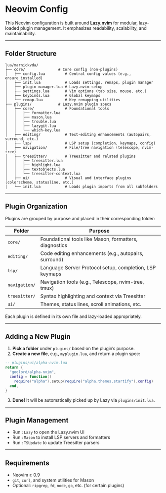 # Neovim Config

This Neovim configuration is built around **[Lazy.nvim](https://github.com/folke/lazy.nvim)** for modular, lazy-loaded
plugin management. It emphasizes readability, scalability, and maintainability.

---

## Folder Structure

```text
lua/marnickvda/
├── core/               # Core config (non-plugins)
│   ├── config.lua         # Central config values (e.g., ensure_installed)
│   ├── init.lua           # Loads settings, remaps, plugin manager
│   ├── plugin-manager.lua # Lazy.nvim setup
│   ├── settings.lua       # Vim options (tab size, mouse, etc.)
│   ├── keybinds.lua       # Global keymaps
│   └── remap.lua          # Key remapping utilities
├── plugins/            # Lazy.nvim plugin specs
│   ├── core/              # Foundational tools
│   │   ├── formatter.lua
│   │   ├── mason.lua
│   │   ├── trouble.lua
│   │   ├── lazygit.lua
│   │   └── which-key.lua
│   ├── editing/           # Text-editing enhancements (autopairs, surround, etc.)
│   ├── lsp/               # LSP setup (completion, keymaps, config)
│   ├── navigation/        # File/tree navigation (telescope, nvim-tree)
│   ├── treesitter/        # Treesitter and related plugins
│   │   ├── treesitter.lua
│   │   ├── highlight.lua
│   │   ├── textobjects.lua
│   │   └── treesitter-context.lua
│   ├── ui/                # Visual and interface plugins (colorscheme, statusline, etc.)
│   └── init.lua           # Loads plugin imports from all subfolders
```

---

## Plugin Organization

Plugins are grouped by purpose and placed in their corresponding folder:

| Folder        | Purpose                                                 |
| ------------- | ------------------------------------------------------- |
| `core/`       | Foundational tools like Mason, formatters, diagnostics  |
| `editing/`    | Code editing enhancements (e.g., autopairs, surround)   |
| `lsp/`        | Language Server Protocol setup, completion, LSP keymaps |
| `navigation/` | Navigation tools (e.g., Telescope, nvim-tree, tmux)     |
| `treesitter/` | Syntax highlighting and context via Treesitter          |
| `ui/`         | Themes, status lines, scroll animations, etc.           |

Each plugin is defined in its own file and lazy-loaded appropriately.

---

## Adding a New Plugin

1. **Pick a folder** under `plugins/` based on the plugin’s purpose.
2. **Create a new file**, e.g., `myplugin.lua`, and return a plugin spec:

```lua
-- plugins/ui/alpha-nvim.lua
return {
  "goolord/alpha-nvim",
  config = function()
    require("alpha").setup(require("alpha.themes.startify").config)
  end,
}
```

3. **Done!** It will be automatically picked up by Lazy via `plugins/init.lua`.

---

## Plugin Management

- Run `:Lazy` to open the Lazy.nvim UI
- Run `:Mason` to install LSP servers and formatters
- Run `:TSUpdate` to update Treesitter parsers

---

## Requirements

- Neovim ≥ 0.9
- `git`, `curl`, and system utilities for Mason
- Optional: `ripgrep`, `fd`, `node`, `go`, etc. (for certain plugins)
